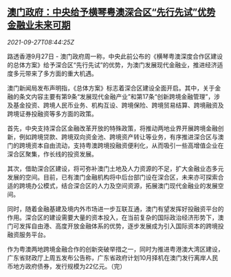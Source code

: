 <!--1632733262000-->
[澳门政府：中央给予横琴粤澳深合区“先行先试”优势 金融业未来可期](https://cn.reuters.com/article/macau-financila-0927-mon-idCNKBS2GN0O1)
------

<div><i>2021-09-27T08:44:25Z</i></div><p>路透香港9月27日 - 澳门政府周一称，中央此前公布的《横琴粤澳深度合作区建设的总体方案》给予深合区“先行先试”的优势，为澳门发展现代金融业，推进经济适度多元带来了多方面的重大机遇。</p><p>澳门新闻局发布声明指，《总体方案》标志着深合区建设全面开启。其中，关于金融的条文内容主要有第9条“发展现代金融产业”和第17条“创新跨境金融管理”，涉及基金投资、跨境人民币业务、机构互设、跨境保险、跨境贸易结算、跨境融资及跨境证券投融资等多方面的政策。</p><p>首先，中央支持深合区金融改革开放的特殊政策，将推动两地业界开展跨境金融创新，例如跨境贷款、跨境双向资金池、跨境资产转让等业务，有序推进深合区与澳门的跨境资本自由流动，支持粤澳跨境投融资便利化，从而吸引一些高增值企业在深合区聚集，作长线的投资发展。</p><p>其次，借助深合区建设，将可弥补澳门土地及人力资源的不足，扩大金融业态多元发展的空间。目前，已有澳门金融机构将中后台部门设在深合区，未来亦可探索合适的跨境办公模式，结合深合区的人力及空间资源，拓展澳门现代金融业的发展空间。</p><p>同时，随着金融基建及境内外市场进一步互联互通，澳门有望发挥好投融资平台的作用。深合区的建设需要大量的资本投入，在当前复杂的国际政治经济形势下，澳门可发挥自由港、高度开放金融体系的优势，逐步发展成为引入国际资本的跨境投融资服务平台。</p><p>作为粤澳两地跨境金融合作的创新突破举措之一，同时为推进粤港澳大湾区建设，广东省财政厅上周五发布公告称，广东省政府计划10月择机在澳门发行离岸人民币地方政府债券，发行规模为22亿元。（完）</p>
